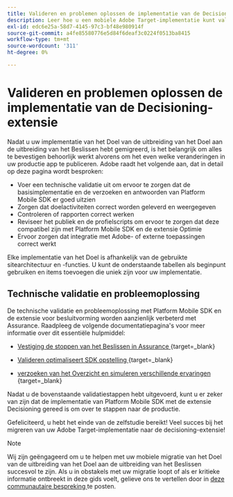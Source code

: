 ```yaml
---
title: Valideren en problemen oplossen de implementatie van de Decisioning-extensie
description: Leer hoe u een mobiele Adobe Target-implementatie kunt valideren en problemen kunt oplossen met de extensie Decisioning.
exl-id: edc6e25a-58d7-4145-97c3-bf48e980914f
source-git-commit: a4fe85580776e5d84f6deaf3c0224f0513ba8415
workflow-type: tm+mt
source-wordcount: '311'
ht-degree: 0%

---
```


# Valideren en problemen oplossen de implementatie van de Decisioning-extensie

Nadat u uw implementatie van het Doel van de uitbreiding van het Doel aan de uitbreiding van het Beslissen hebt gemigreerd, is het belangrijk om alles te bevestigen behoorlijk werkt alvorens om het even welke veranderingen in uw productie app te publiceren. Adobe raadt het volgende aan, dat in detail op deze pagina wordt besproken:

* Voer een technische validatie uit om ervoor te zorgen dat de basisimplementatie en de verzoeken en antwoorden van Platform Mobile SDK er goed uitzien
* Zorgen dat doelactiviteiten correct worden geleverd en weergegeven
* Controleren of rapporten correct werken
* Reviseer het publiek en de profielscripts om ervoor te zorgen dat deze compatibel zijn met Platform Mobile SDK en de extensie Optimie
* Ervoor zorgen dat integratie met Adobe- of externe toepassingen correct werkt

Elke implementatie van het Doel is afhankelijk van de gebruikte sitearchitectuur en -functies. U kunt de onderstaande tabellen als beginpunt gebruiken en items toevoegen die uniek zijn voor uw implementatie.

## Technische validatie en probleemoplossing

De technische validatie en probleemoplossing met Platform Mobile SDK en de extensie voor besluitvorming worden aanzienlijk verbeterd met Assurance. Raadpleeg de volgende documentatiepagina&#39;s voor meer informatie over dit essentiële hulpmiddel:

* [ Vestiging de stoppen van het Beslissen in Assurance ](https://developer.adobe.com/client-sdks/edge/adobe-journey-optimizer-decisioning/assurance-setup/){target=_blank} 

* [ Valideren optimaliseert SDK opstelling ](https://developer.adobe.com/client-sdks/edge/adobe-journey-optimizer-decisioning/optimize-configuration-view/){target=_blank} 

* [ verzoeken van het Overzicht en simuleren verschillende ervaringen ](https://developer.adobe.com/client-sdks/edge/adobe-journey-optimizer-decisioning/review-simulate/){target=_blank} 

Nadat u de bovenstaande validatiestappen hebt uitgevoerd, kunt u er zeker van zijn dat de implementatie van Platform Mobile SDK met de extensie Decisioning gereed is om over te stappen naar de productie.

Gefeliciteerd, u hebt het einde van de zelfstudie bereikt! Veel succes bij het migreren van uw Adobe Target-implementatie naar de decisioning-extensie!

>[!NOTE]
>
>Wij zijn geëngageerd om u te helpen met uw mobiele migratie van het Doel van de uitbreiding van het Doel aan de uitbreiding van het Beslissen succesvol te zijn. Als u in obstakels met uw migratie loopt of als er kritieke informatie ontbreekt in deze gids voelt, gelieve ons te vertellen door in [ deze communautaire bespreking ](https://experienceleaguecommunities.adobe.com/t5/adobe-experience-platform-data/tutorial-discussion-migrate-target-from-at-js-to-web-sdk/m-p/575587#M463) te posten.
